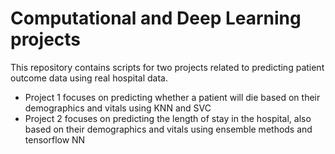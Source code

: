 # Computational and Deep Learning projects
This repository contains scripts for two projects related to predicting patient outcome data using real hospital data.

- Project 1 focuses on predicting whether a patient will die based on their demographics and vitals using KNN and SVC
- Project 2 focuses on predicting the length of stay in the hospital, also based on their demographics and vitals using ensemble methods and tensorflow NN
